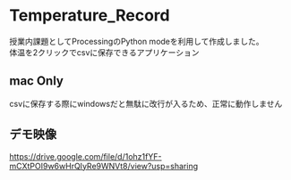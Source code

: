 # Temperature_Record
授業内課題としてProcessingのPython modeを利用して作成しました。  
体温を2クリックでcsvに保存できるアプリケーション
## **mac Only**  
csvに保存する際にwindowsだと無駄に改行が入るため、正常に動作しません
## デモ映像
https://drive.google.com/file/d/1ohz1fYF-mCXtPOI9w6wHrQIyRe9WNVt8/view?usp=sharing
